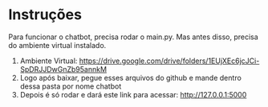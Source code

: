 # Instruções
Para funcionar o chatbot, precisa rodar o main.py. Mas antes disso, precisa do ambiente virtual instalado.
1. Ambiente Virtual: https://drive.google.com/drive/folders/1EUjXEc6jcJCi-SpDRJJDwGnZb95annkM
2. Logo após baixar, pegue esses arquivos do github e mande dentro dessa pasta por nome chatbot
3. Depois é só rodar e dará este link para acessar: http://127.0.0.1:5000
